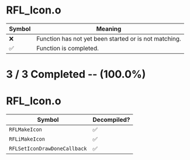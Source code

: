 # RFL_Icon.o
| Symbol | Meaning 
| ------------- | ------------- 
| :x: | Function has not yet been started or is not matching. 
| :white_check_mark: | Function is completed. 


# 3 / 3 Completed -- (100.0%)
# RFL_Icon.o
| Symbol | Decompiled? |
| ------------- | ------------- |
| `RFLMakeIcon` | :white_check_mark: |
| `RFLiMakeIcon` | :white_check_mark: |
| `RFLSetIconDrawDoneCallback` | :white_check_mark: |
